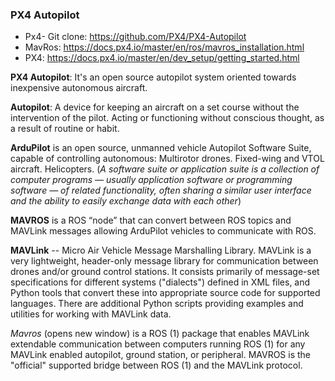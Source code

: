 ### PX4 Autopilot

- Px4- Git clone: https://github.com/PX4/PX4-Autopilot
- MavRos: https://docs.px4.io/master/en/ros/mavros_installation.html
- PX4: https://docs.px4.io/master/en/dev_setup/getting_started.html

**PX4 Autopilot**: It's an open source autopilot system oriented towards inexpensive autonomous aircraft.

**Autopilot**: A device for keeping an aircraft on a set course without the intervention of the pilot. Acting or functioning without conscious thought,
as a result of routine or habit.

**ArduPilot** is an open source, unmanned vehicle Autopilot Software Suite, capable of controlling autonomous: Multirotor drones. Fixed-wing and VTOL aircraft. 
Helicopters.
(_A software suite or application suite is a collection of computer programs — usually application software or programming software — of related functionality, 
often sharing a similar user interface and the ability to easily exchange data with each other_)

**MAVROS** is a ROS “node” that can convert between ROS topics and MAVLink messages allowing ArduPilot vehicles to communicate with ROS.

**MAVLink** -- Micro Air Vehicle Message Marshalling Library.
MAVLink is a very lightweight, header-only message library for communication between drones and/or ground control stations. It consists primarily of message-set specifications for different systems ("dialects") defined in XML files, and Python tools that convert these into appropriate source code for supported languages. There are additional Python scripts providing examples and utilities for working with MAVLink data.

_Mavros_ (opens new window) is a ROS (1) package that enables MAVLink extendable communication between computers running ROS (1) for any MAVLink enabled autopilot, ground station, or peripheral. MAVROS is the "official" supported bridge between ROS (1) and the MAVLink protocol.


